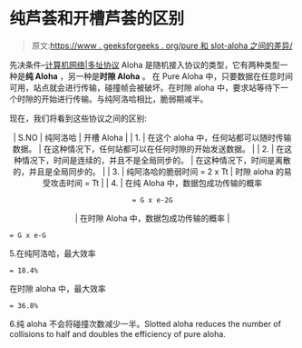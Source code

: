 # 纯芦荟和开槽芦荟的区别

> 原文:[https://www . geeksforgeeks . org/pure 和 slot-aloha 之间的差异/](https://www.geeksforgeeks.org/differences-between-pure-and-slotted-aloha/)

先决条件–[计算机网络|多址协议](https://www.geeksforgeeks.org/computer-network-multiple-access-protocols/)
Aloha 是随机接入协议的类型，它有两种类型一种是**纯 Aloha** ，另一种是**时隙 Aloha** 。
在 Pure Aloha 中，只要数据在任意时间可用，站点就会进行传输，碰撞帧会被破坏。在时隙 aloha 中，要求站等待下一个时隙的开始进行传输。与纯阿洛哈相比，脆弱期减半。

现在，我们将看到这些协议之间的区别:

<center>

| S.NO | 纯阿洛哈 | 开槽 Aloha |
| 1. | 在这个 aloha 中，任何站都可以随时传输数据。 | 在这种情况下，任何站都可以在任何时隙的开始发送数据。 |
| 2. | 在这种情况下，时间是连续的，并且不是全局同步的。 | 在这种情况下，时间是离散的，并且是全局同步的。 |
| 3. | 纯阿洛哈的脆弱时间
= 2 x Tt | 时隙 aloha 的易受攻击时间
= Tt |
| 4. | 在纯 Aloha 中，数据包成功传输的概率

```
= G x e-2G
```

 | 在时隙 Aloha 中，数据包成功传输的概率 |

</center>

```
= G x e-G
```

5.在纯阿洛哈，最大效率

```
= 18.4%
```

在时隙 aloha 中，最大效率

```
= 36.8%
```

6.纯 aloha 不会将碰撞次数减少一半。Slotted aloha reduces the number of collisions to half and doubles the efficiency of pure aloha.